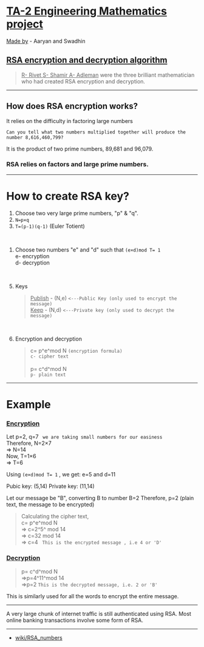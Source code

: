 # <u> TA-2 Engineering  Mathematics project
Made by</u> -  Aaryan and Swadhin

## <u> RSA encryption and decryption algorithm
> R- Rivet
S-  Shamir
A- Adleman</u> were the three brilliant mathematician who had created RSA encryption and decryption.
---
## How does RSA encryption works?

It relies on the difficulty in factoring large numbers

```Can you tell what two numbers multiplied together will produce the number 8,616,460,799?```

It is the product of two prime numbers, 89,681 and 96,079.
### RSA relies on factors and large prime numbers.
---
# How to create RSA key?

1. Choose two very large prime numbers, "p" & "q".
1. `N=p×q`
1. `T=(p-1)(q-1)`           (Euler Totient)
<br>

1. Choose two numbers "e" and "d" such that 
  `(e×d)mod T= 1` <br>
  e- encryption<br>
  d- decryption


  <br>

5. Keys
    ><u>Publish</u> - (N,e)    ```<---Public Key (only used to encrypt the message)``` <br>
   ><u>Keep</u> - (N,d)       ```<---Private key (only used to decrypt the message)```

<br>

6. Encryption and decryption
    >  c= p^e^mod N ` (encryption formula) `  
`c- cipher text`<br><br>
p= c^d^mod N<br>
`p- plain text`

---

# Example

### <u>Encryption</u>

Let p=2, q=7        ``` we are taking small numbers for our easiness``` <br>
Therefore, N=2×7 <br>
=> N=14 <br>
Now, T=1×6<br>
=> T=6

Using `(e×d)mod T= 1` , we get: e=5 and d=11

Pubic key: (5,14)
Private key: (11,14)


Let our message be "B", converting B to number B=2
Therefore, p=2 (plain text, the message to be encrypted)

>Calculating the cipher text, <br>
 c= p^e^mod N <br>
=> c=2^5^ mod 14 <br>
=> c=32 mod 14 <br>
=> c=4   ` This is the encrypted message , i.e 4 or 'D'`

### <u>Decryption</u>
 >p= c^d^mod N <br>
 =>p=4^11^mod 14 <br>
 =>p=2 `This is the decrypted message, i.e. 2 or 'B' `

This is similarly used for all the words to encrypt the entire message.

---

A very large chunk of internet traffic is still authenticated using RSA. Most online banking transactions involve some form of RSA. 

---

- [wiki/RSA_numbers](https://en.wikipedia.org/wiki/RSA_numbers)